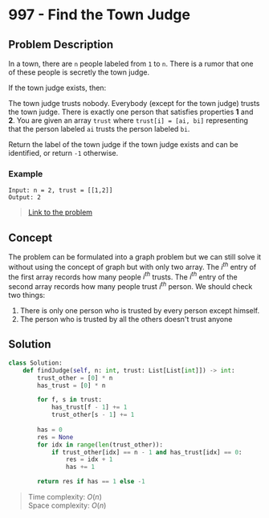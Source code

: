 # 997 - Find the Town Judge

## Problem Description

In a town, there are `n` people labeled from `1` to `n`. There is a rumor that one of these people is secretly the town judge.

If the town judge exists, then:

The town judge trusts nobody.
Everybody (except for the town judge) trusts the town judge.
There is exactly one person that satisfies properties **1** and **2**.
You are given an array `trust` where `trust[i] = [ai, bi]` representing that the person labeled `ai` trusts the person labeled `bi`.

Return the label of the town judge if the town judge exists and can be identified, or return `-1` otherwise.

### Example

```text
Input: n = 2, trust = [[1,2]]
Output: 2
```

> [Link to the problem](https://leetcode.com/problems/find-the-town-judge)

## Concept

The problem can be formulated into a graph problem but we can still solve it without using the concept of graph but with only two array. The $i^{th}$ entry of the first array records how many people $i^{th}$ trusts. The $i^{th}$ entry of the second array records how many people trust $i^{th}$ person. We should check two things:

1. There is only one person who is trusted by every person except himself.
2. The person who is trusted by all the others doesn't trust anyone

## Solution

```python
class Solution:
    def findJudge(self, n: int, trust: List[List[int]]) -> int:
        trust_other = [0] * n
        has_trust = [0] * n

        for f, s in trust:
            has_trust[f - 1] += 1
            trust_other[s - 1] += 1
        
        has = 0
        res = None
        for idx in range(len(trust_other)):
            if trust_other[idx] == n - 1 and has_trust[idx] == 0:
                res = idx + 1   
                has += 1

        return res if has == 1 else -1
```

> Time complexity: $O(n)$ \
> Space complexity: $O(n)$
